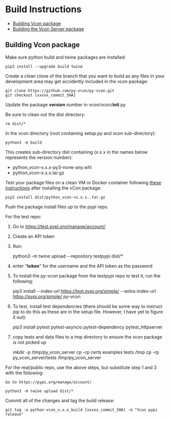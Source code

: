 # Build Instructions

  + [Building Vcon package](#building-vcon-package)
  + [Building the Vcon Server package](py_vcon_server/BUILD.md)

## Building Vcon package

Make sure python build and twine packages are installed:

    pip3 install --upgrade build twine

Create a clean clone of the branch that you want to build as any files in your development area may get accidently included in the vcon package:

    git clone https://github.com/py-vcon/py-vcon.git
    git checkout [xxxxx_commit_SHA]

Update the package __version__ number in vcon/vcon/__init__.py

Be sure to clean out the dist directory:

    rm dist/*

In the vcon directory (root containing setup.py and vcon sub-directory):

    python3 -m build

This creates sub-directory dist containing (x.x.x in the names below represents the version number):

  * python_vcon-x.x.x-py3-none-any.whl
  * python_vcon-x.x.x.tar.gz

Test your package files on a clean VM or Docker container following [these instructions](README.md#testing-the-vcon-package) after installing the vCon package:

    pip3 install dist/python_vcon-<x.x.x..tar.gz

Push the package install files up to the pypi repo.

For the test repo:

 1) Go to https://test.pypi.org/manage/account/
 2) Create an API token
 3) Run:

    python3 -m twine upload --repository testpypi dist/*

 4) enter "__token__" for the username and the API token as the password
 5) To install the py-vcon package from the testpypi repo to test it, run the following:

    pip3 install --index-url https://test.pypi.org/simple/ --extra-index-url https://pypi.org/simple/  py-vcon

 6) To test, install test dependencies (there should be some way to instruct pip to do this as these are in the setup file.  However, I have yet to figure it out):

    pip3 install pytest pytest-asyncio pytest-dependency pytest_httpserver

 7) copy tests and data files to a tmp directory to ensure the vcon package is not picked up

    mkdir -p /tmp/py_vcon_server
    cp -rp certs examples tests /tmp
    cp -rp py_vcon_server/tests /tmp/py_vcon_server

For the real/public repo, use the above steps, but substitute step 1 and 3 with the following:

    Go to https://pypi.org/manage/account/

    python3 -m twine upload dist/*

Commit all of the changes and tag the build release:

    git tag -a python-vcon_x.x.x_build [xxxxx_commit_SHA] -m "Vcon pypi release"

